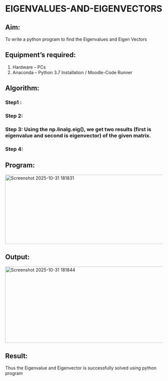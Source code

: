 # EIGENVALUES-AND-EIGENVECTORS
## Aim:
To write a python program to find the Eigenvalues and Eigen Vectors
## Equipment’s required:
1. 	Hardware – PCs
2. 	Anaconda – Python 3.7 Installation / Moodle-Code Runner
## Algorithm:
### Step1 : 
### Step 2: 
### Step 3: Using the np.linalg.eig(),  we get two results (first is eigenvalue and second is eigenvector) of the given matrix.
### Step 4: 

## Program:
<img width="689" height="221" alt="Screenshot 2025-10-31 181831" src="https://github.com/user-attachments/assets/51afb3f7-27de-4b32-8ab8-b074fe9238e3" />

## Output:
<img width="1264" height="244" alt="Screenshot 2025-10-31 181844" src="https://github.com/user-attachments/assets/cd88062a-b875-4032-b732-f61e7a70e798" />

## Result:
Thus the Eigenvalue and Eigenvector is successfully solved using python program
